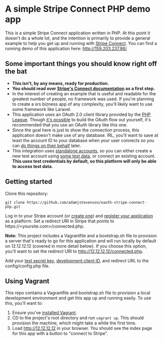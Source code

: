 # A simple Stripe Connect PHP demo app

This is a simple Stripe Connect application written in PHP. At this point it doesn't do a whole lot, and the intention is primarily to provide a general example to help you get up and running with [Stripe Connect](https://stripe.com/docs/connect). You can find a running demo of this application here:
http://159.203.237.86/

## Some important things you should know right off the bat

* <strong>This isn't, by any means, ready for production.</strong>
* <strong>You should read over [Stripe's Connect documentation](https://stripe.com/docs/connect/standalone-accounts) as a first step.</strong>
* In the interest of creating an example that is useful and readable for the greatest number of people, no framework was used. If you're planning to create a srs bizness app of any complexity, you'll likely want to use some framework like Laravel. 
* This application uses an OAuth 2.0 client library provided by the [PHP League](https://github.com/thephpleague/oauth2-client). Though [it's possible](https://stripe.com/docs/connect/standalone-accounts#sample-code) to build the OAuth flow out yourself, it's recommended that you use an OAuth library like this one.
* Since the goal here is just to show the connection process, this application doesn't make use of any database. IRL, you'll want to save at least the account ID to your database when your user connects so you can [do things on their behalf](https://stripe.com/docs/connect/authentication#authentication-via-the-stripe-account-header) later.
* This integration uses [standalone accounts](https://stripe.com/docs/connect/standalone-accounts), so you can either create a new test account using [some test data](https://stripe.com/docs/testing), or connect an existing account. <strong>This uses test credentials by default, so this platform will only be able to access test data.</strong>

## Getting started

Clone this repository:

```
git clone https://github.com/adamjstevenson/oauth-stripe-connect-php.git
```

Log in to your Stripe account (or [create one](https://dashboard.stripe.com/register)) and [register your application](https://dashboard.stripe.com/account/applications/settings) as a platform. Set a redirect URI in Stripe that points to https://<yoursite.com>/connected.php. 

**Note:** This project includes a Vagrantfile and a bootstrap.sh file to provision a server that's ready to go for this application and will run locally by default on 12.12.12.12 (covered in more detail below). If you choose this option, you'll want to set the redirect URI to http://12.12.12.12/connected.php. 

Add your [test secret key](https://dashboard.stripe.com/account/apikeys), [development client ID](https://dashboard.stripe.com/account/applications/settings), and redirect URL to the config/config.php file. 

## Using Vagrant

This repo contains a Vagrantfile and bootstrap.sh file to provision a local development environment and get this app up and running easily. To use this, you'll want to:

1. Ensure you've [installed Vagrant](http://www.vagrantup.com/downloads.html).
2. CD to the project's root directory and run `vagrant up`. This should provision the machine, which might take a while the first time. 
3. Load http://12.12.12.12 in your browser. You should see the index page for this app with a button to "connect to Stripe".
